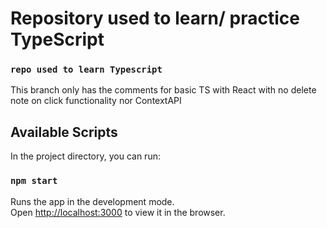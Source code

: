 # Repository used to learn/ practice TypeScript
### `repo used to learn Typescript`
This branch only has the comments for basic TS with React with no delete note on click functionality nor ContextAPI
## Available Scripts

In the project directory, you can run:

### `npm start`

Runs the app in the development mode.\
Open [http://localhost:3000](http://localhost:3000) to view it in the browser.


